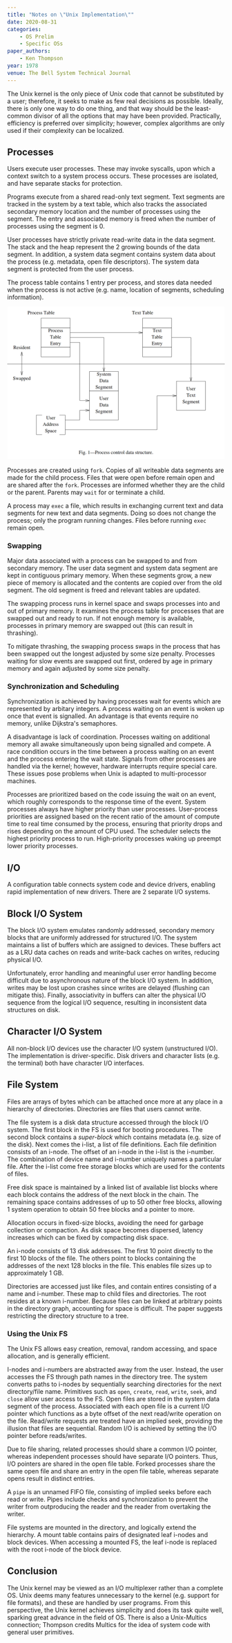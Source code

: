 ```yaml
---
title: "Notes on \"Unix Implementation\""
date: 2020-08-31
categories:
    - OS Prelim
    - Specific OSs
paper_authors:
    - Ken Thompson
year: 1978
venue: The Bell System Technical Journal 
---
```


The Unix kernel is the only piece of Unix code that cannot be substituted by a user; therefore, it seeks to make as few real decisions as possible.
Ideally, there is only one way to do one thing, and that way should be the least-common divisor of all the options that may have been provided.
Practically, efficiency is preferred over simplicity; however, complex algorithms are only used if their complexity can be localized.

## Processes

Users execute user processes.
These may invoke syscalls, upon which a context switch to a system process occurs.
These processes are isolated, and have separate stacks for protection.

Programs execute from a shared read-only text segment.
Text segments are tracked in the system by a text table, which also tracks the associated secondary memory location and the number of processes using the segment.
The entry and associated memory is freed when the number of processes using the segment is 0.

User processes have strictly private read-write data in the data segment.
The stack and the heap represent the 2 growing bounds of the data segment.
In addition, a system data segment contains system data about the process (e.g. metadata, open file descriptors).
The system data segment is protected from the user process.

The process table contains 1 entry per process, and stores data needed when  the process is not active (e.g. name, location of segments, scheduling information).

![Unix process control data structure](/data/pictures/posts/os_prelim/unix_process_control_data_structure.png)

Processes are created using `fork`.
Copies of all writeable data segments are made for the child process.
Files that were open before remain open and are shared after the `fork`.
Processes are informed whether they are the child or the parent.
Parents may `wait` for or terminate a child.

A process may `exec` a file, which results in exchanging current text and data segments for new text and data segments.
Doing so does not change the process; only the program running changes.
Files before running `exec` remain open.

### Swapping

Major data associated with a process can be swapped to and from secondary memory.
The user data segment and system data segment are kept in contiguous primary memory.
When these segments grow, a new piece of memory is allocated and the contents are copied over from the old segment.
The old segment is freed and relevant tables are updated.

The swapping process runs in kernel space and swaps processes into and out of primary memory.
It examines the process table for processes that are swapped out and ready to run.
If not enough memory is available, processes in primary memory are swapped out (this can result in thrashing).

To mitigate thrashing, the swapping process swaps in the process that has been swapped out the longest adjusted by some size penalty.
Processes waiting for slow events are swapped out first, ordered by age in primary memory and again adjusted by some size penalty.

### Synchronization and Scheduling

Synchronization is achieved by having processes wait for events which are represented by arbitary integers.
A process waiting on an event is woken up once that event is signalled.
An advantage is that events require no memory, unlike Dijkstra's semaphores.

A disadvantage is lack of coordination.
Processes waiting on additional memory all awake simultaneously upon being signalled and compete.
A race condition occurs in the time between a process waiting on an event and the process entering the wait state.
Signals from other processes are handled via the kernel; however, hardware interrupts require special care.
These issues pose problems when Unix is adapted to multi-processor machines.

Processes are prioritized based on the code issuing the wait on an event, which roughly corresponds to the response time of the event.
System processes always have higher priority than user processes.
User-process priorities are assigned based on the recent ratio of the amount of compute time to real time consumed by the process, ensuring that priority drops and rises depending on the amount of CPU used.
The scheduler selects the highest priority process to run.
High-priority processes waking up preempt lower priority processes.

## I/O

A configuration table connects system code and device drivers, enabling rapid implementation of new drivers.
There are 2 separate I/O systems.

## Block I/O System

The block I/O system emulates randomly addressed, secondary memory blocks that are uniformly addressed for structured I/O.
The system maintains a list of buffers which are assigned to devices.
These buffers act as a LRU data caches on reads and write-back caches on writes, reducing physical I/O.

Unfortunately, error handling and meaningful user error handling become difficult due to asynchronous nature of the block I/O system.
In addition, writes may be lost upon crashes since writes are delayed (flushing can mitigate this).
Finally, associativity in buffers can alter the physical I/O sequence from the logical I/O sequence, resulting in inconsistent data structures on disk.

## Character I/O System

All non-block I/O devices use the character I/O system (unstructured I/O).
The implementation is driver-specific.
Disk drivers and character lists (e.g. the terminal) both have character I/O interfaces.

## File System

Files are arrays of bytes which can be attached once more at any place in a hierarchy of directories.
Directories are files that users cannot write.

The file system is a disk data structure accessed through the block I/O system.
The first block in the FS is used for booting procedures.
The second block contains a *super-block* which contains metadata (e.g. size of the disk).
Next comes the i-list, a list of file definitions.
Each file definition consists of an i-node.
The offset of an i-node in the i-list is the i-number.
The combination of device name and i-number uniquely names a particular file.
After the i-list come free storage blocks which are used for the contents of files.

Free disk space is maintained by a linked list of available list blocks where each block contains the address of the next block in the chain.
The remaining space contains addresses of up to 50 other free blocks, allowing 1 system operation to obtain 50 free blocks and a pointer to more.

Allocation occurs in fixed-size blocks, avoiding the need for garbage collection or compaction.
As disk space becomes dispersed, latency increases which can be fixed by compacting disk space.

An i-node consists of 13 disk addresses.
The first 10 point directly to the first 10 blocks of the file.
The others point to blocks containing the addresses of the next 128 blocks in the file.
This enables file sizes up to approximately 1 GB.

Directories are accessed just like files, and contain entires consisting of a name and i-number.
These map to child files and directories.
The root resides at a known i-number.
Because files can be linked at arbitrary points in the directory graph, accounting for space is difficult.
The paper suggests restricting the directory structure to a tree.

### Using the Unix FS

The Unix FS allows easy creation, removal, random accessing, and space allocation, and is generally efficient.

I-nodes and i-numbers are abstracted away from the user.
Instead, the user accesses the FS through path names in the directory tree.
The system converts paths to i-nodes by sequentially searching directories for the next directory/file name.
Primitives such as `open`, `create`, `read`, `write`, `seek`, and `close` allow user access to the FS.
Open files are stored in the system data segment of the process.
Associated with each open file is a current I/O pointer which functions as a byte offset of the next read/write operation on the file.
Read/write requests are treated have an implied seek, providing the illusion that files are sequential.
Random I/O is achieved by setting the I/O pointer before reads/writes.

Due to file sharing, related processes should share a common I/O pointer, whereas independent processes should have separate I/O pointers.
Thus, I/O pointers are shared in the open file table.
Forked processes share the same open file and share an entry in the open file table, whereas separate opens result in distinct entries.

A `pipe` is an unnamed FIFO file, consisting of implied seeks before each read or write.
Pipes include checks and synchronization to prevent the writer from outproducing the reader and the reader from overtaking the writer.

File systems are mounted in the directory, and logically extend the hierarchy.
A mount table contains pairs of designated leaf i-nodes and block devices.
When accessing a mounted FS, the leaf i-node is replaced with the root i-node of the block device.

## Conclusion

The Unix kernel may be viewed as an I/O multiplexer rather than a complete OS.
Unix deems many features unnecessary to the kernel (e.g. support for file formats), and these are handled by user programs.
From this perspective, the Unix kernel achieves simplicity and does its task quite well, sparking great advance in the field of OS.
There is also a Unix-Multics connection; Thompson credits Multics for the idea of system code with general user primitives.
